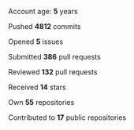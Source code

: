Account age: **5** years

Pushed **4812** commits

Opened **5** issues

Submitted **386** pull requests

Reviewed **132** pull requests

Received **14** stars

Own **55** repositories

Contributed to **17** public repositories


